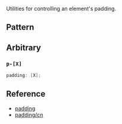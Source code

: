 Utilities for controlling an element's padding.

## Pattern


## Arbitrary

### `p-[X]`

```cpp
padding: [X];
```

## Reference

- [padding](https://tailwindcss.com/docs/padding)
- [padding/cn](https://tailwindcss.cn/docs/padding)